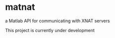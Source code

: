 # matnat
a Matlab API for communicating with XNAT servers

This project is currently under development
